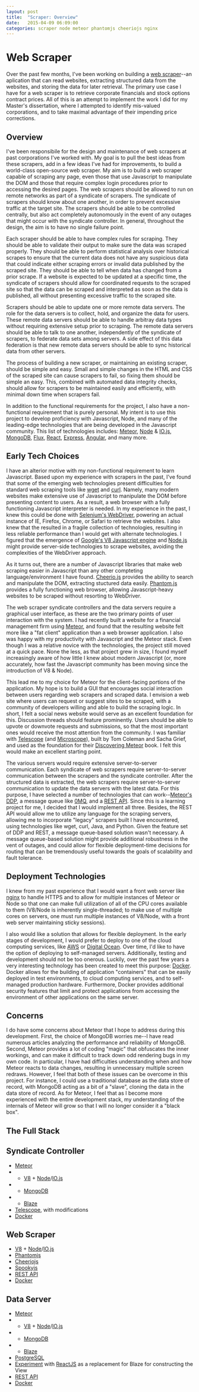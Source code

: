 ```yaml
---
layout: post
title:  "Scraper: Overview"
date:   2015-04-09 06:09:00
categories: scraper node meteor phantomjs cheeriojs nginx
---
```

Web Scraper
===========
Over the past few months, I've been working on building a [web scraper](http://en.wikipedia.org/wiki/Web_scraping)--an aplication that can read websites, extracting structured data from the websites, and storing the data for later retrieval.  The primary use case I have for a web scraper is to retrieve corporate financials and stock options contract prices.  All of this is an attempt to implement the work I did for my Master's dissertation, where I attempted to identify mis-valued corporations, and to take maximal advantage of their impending price corrections.

Overview
--------
I've been responsibile for the design and maintenance of web scrapers at past corporations I've worked with.  My goal is to pull the best ideas from these scrapers, add in a few ideas I've had for improvements, to build a world-class open-source web scraper.  My aim is to build a web scraper capable of scraping any page, even those that use Javascript to manipulate the DOM and those that require complex login procedures prior to accessing the desired pages.  The web scrapers should be allowed to run on remote networks as part of a syndicate of scrapers.  The syndicate of scrapers should know about one another, in order to prevent excessive traffic at the target site.  The scrapers should be able to be controlled centrally, but also act completely autonomously in the event of any outages that might occur with the syndicate controller.  In general, throughout the design, the aim is to have no single failure point.

Each scraper should be able to have complex rules for scraping.  They should be able to validate their output to make sure the data was scraped properly.  They should be able to perform statistical analysis over historical scrapes to ensure that the current data does not have any suspicious data that could indicate either scraping errors or invalid data published by the scraped site.  They should be able to tell when data has changed from a prior scrape.  If a website is expected to be updated at a specific time, the syndicate of scrapers should allow for coordinated requests to the scraped site so that the data can be scraped and interpreted as soon as the data is published, all without presenting excessive traffic to the scraped site.

Scrapers should be able to update one or more remote data servers.  The role for the data servers is to collect, hold, and organize the data for users.  These remote data servers should be able to handle arbitray data types without requiring extensive setup prior to scraping.  The remote data servers should be able to talk to one another, independently of the syndicate of scrapers, to federate data sets among servers.  A side effect of this data federation is that new remote data servers should be able to sync historical data from other servers. 

The process of building a new scraper, or maintaining an existing scraper, should be simple and easy.  Small and simple changes in the HTML and CSS of the scraped site can cause scrapers to fail, so fixing them should be simple an easy.  This, combined with automated data integrity checks, should allow for scrapers to be maintained easily and efficiently, with minimal down time when scrapers fail.

In addition to the functional requirements for the project, I also have a non-functional requirement that is purely personal.  My intent is to use this project to develop proficiency with Javascript, Node, and many of the leading-edge technologies that are being developed in the Javascript community.  This list of technologies includes: [Meteor](http://meteor.com/), [Node](https://nodejs.org/) & [IO.js](https://iojs.org/en/index.html), [MongoDB](https://www.mongodb.org/), [Flux](https://facebook.github.io/react/docs/flux-overview.html), [React](https://facebook.github.io/react/), [Express](http://expressjs.com/), [Angular](http://expressjs.com/), and many more.

Early Tech Choices
------------------
I have an alterior motive with my non-functional requirement to learn Javascript.  Based upon my experience with scrapers in the past, I've found that some of the emerging web technologies present difficulties for standard web scraping tools like [wget](https://www.gnu.org/software/wget/) and [curl](http://curl.haxx.se/).  Namely, many modern websites make extensive use of Javascript to manipulate the DOM before presenting content to users.  As a result, a web browser with a fully functioning Javascript interpreter is needed.  In my experience in the past, I knew this could be done with [Selenium's WebDriver](http://www.seleniumhq.org/projects/webdriver/), powering an actual instance of IE, Firefox, Chrome, or Safari to retrieve the websites.  I also knew that the resulted in a fragile collection of technologies, resulting in less reliable performance than I would get with alternate technologies.  I figured that the emergence of [Google's V8 Javascript engine](https://code.google.com/p/v8/) and [Node.js](https://nodejs.org/) might provide server-side technologies to scrape websites, avoiding the complexities of the WebDriver approach.  

As it turns out, there are a number of Javascript libraries that make web scraping easier in Javascript than any other compteting language/environment I have found.  [Cheerio.js](https://github.com/cheeriojs/cheerio) provides the ability to search and manipulate the DOM, extracting stuctured data easily.  [Phantom.js](http://phantomjs.org/) provides a fully functioning web browser, allowing Javascript-heavy websites to be scraped without resorting to WebDriver.  

The web scraper syndicate controllers and the data servers require a graphical user interface, as these are the two primary points of user interaction with the system.  I had recently built a website for a financial management firm using [Meteor](https://www.meteor.com/), and found that the resulting website felt more like a "fat client" application than a web browser application.  I also was happy with my productivity with Javascript and the Meteor stack.  Even though I was a relative novice with the technologies, the project still moved at a quick pace.  None the less, as that project grew in size, I found myself increasingly aware of how little I knew about modern Javascript (or, more accurately, how fast the Javascript community has been moving since the introduction of V8 & Node).

This lead me to my choice for Meteor for the client-facing portions of the application.  My hope is to build a GUI that encourages social interaction between users regarding web scrapers and scraped data.  I envision a web site where users can request or suggest sites to be scraped, with a community of developers willing and able to build the scraping logic.  In short, I felt a social news website would serve as an excellent foundation for this.  Discussion threads should feature prominently.  Users should be able to upvote or downvote requests and submissions, so that the most important ones would receive the most attention from the community.  I was familiar with [Telescope](http://www.telescopeapp.org/) (and [Microscope](https://github.com/DiscoverMeteor/Microscope)), built by Tom Coleman and Sacha Grief, and used as the foundation for their [Discovering Meteor](https://www.discovermeteor.com/) book.  I felt this would make an excellent starting point.

The various servers would require extensive server-to-server communication.  Each syndicate of web scrapers require server-to-server communication between the scrapers and the syndicate controller.  After the structured data is extracted, the web scrapers require server-to-server communication to update the data servers with the latest data.  For this purpose, I have selected a number of technologies that can work--[Meteor's DDP](https://www.meteor.com/ddp), a message queue like [0MQ](http://zeromq.org/), and a [REST API](http://en.wikipedia.org/wiki/Representational_state_transfer).  Since this is a learning project for me, I decided that I would implement all three.  Besides, the REST API would allow me to utilize any language for the scraping servers, allowing me to incorporate "legacy" scrapers built I have encountered, using technologies like wget, curl, Java, and Python.  Given the feature set of DDP and REST, a message queue-based solution wasn't necessary.  A message queue-based solution might provide additional robustness in the vent of outages, and could allow for flexible deployment-time decisions for routing that can be tremendously useful towards the goals of scalability and fault tolerance. 

Deployment Technologies
-----------------------
I knew from my past experience that I would want a front web server like [nginx](http://nginx.org/) to handle HTTPS and to allow for multiple instances of Meteor or Node so that one can make full utilization of all of the CPU cores available to them (V8/Node is inherently single-threaded; to make use of multiple cores on servers, one must run multiple instances of V8/Node, with a front web server maintaining sticky sessions). 

I also would like a solution that allows for flexible deployment.  In the early stages of development, I would prefer to deploy to one of the cloud computing services, like [AWS](http://aws.amazon.com/) or [Digital Ocean](https://www.digitalocean.com/).  Over time, I'd like to have the option of deploying to self-managed servers.  Additionally, testing and development should not be too onerous.  Luckily, over the past few years a very interesting technology has been created to meet this purpose: [Docker](https://www.docker.com/).  Docker allows for the building of application "containers" that can be easily deployed in test environments, to cloud computing services, and to self-managed production hardware.  Furthermore, Docker provides additional security features that limit and protect applications from accessing the environment of other applications on the same server. 

Concerns
--------
I do have some concerns about Meteor that I hope to address during this development.  First, the choice of MongoDB worries me--I have read numerous articles analyzing the performance and reliability of MongoDB.  Second, Meteor provides a lot of coding "magic" that obfuscates the inner workings, and can make it difficult to track down odd rendering bugs in my own code.  In particular, I have had difficulties understanding when and how Meteor reacts to data changes, resulting in unnecessary multiple screen redraws.  However, I feel that both of these issues can be overcome in this project.  For instance, I could use a traditional database as the data store of record, with MongoDB acting as a bit of a "slave", cloning the data in the data store of record.  As for Meteor, I feel that as I become more experienced with the entire development stack, my understanding of the internals of Meteor will grow so that I will no longer consider it a "black box".

The Full Stack
--------------

## Syndicate Controller
* [Meteor](https://www.meteor.com/)
* * [V8](https://code.google.com/p/v8/) + [Node](https://nodejs.org/)/[IO.js](https://iojs.org/en/index.html)
* * [MongoDB](https://www.mongodb.org/)
* * [Blaze](https://www.meteor.com/blaze)
* [Telescope](http://www.telescopeapp.org/), with modifications
* [Docker](https://www.docker.com/)

## Web Scraper
* [V8](https://code.google.com/p/v8/) + [Node](https://nodejs.org/)/[IO.js](https://iojs.org/en/index.html)
* [Phantomjs](http://phantomjs.org/)
* [Cheeriojs](https://github.com/cheeriojs/cheerio)
* [Spookyjs](https://github.com/SpookyJS/SpookyJS)
* [REST API](http://en.wikipedia.org/wiki/Representational_state_transfer)
* [Docker](https://www.docker.com/)

## Data Server
* [Meteor](https://www.meteor.com/)
* * [V8](https://code.google.com/p/v8/) + [Node](https://nodejs.org/)/[IO.js](https://iojs.org/en/index.html)
* * [MongoDB](https://www.mongodb.org/)
* * [Blaze](https://www.meteor.com/blaze)
* [PostgreSQL](http://www.postgresql.org/)
* [Experiment](https://github.com/reactjs/react-meteor) with [ReactJS](https://facebook.github.io/react/) as a replacement for Blaze for constructing the View
* [REST API](http://en.wikipedia.org/wiki/Representational_state_transfer)
* [Docker](https://www.docker.com/)
